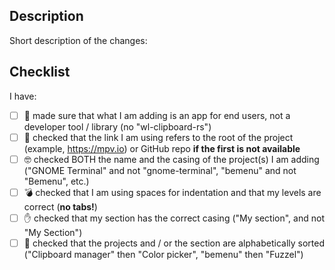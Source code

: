 ## Description

Short description of the changes:

## Checklist

I have:

- [ ] 🤳 made sure that what I am adding is an app for end users, not a developer tool / library (no "wl-clipboard-rs")
- [ ] 🔗 checked that the link I am using refers to the root of the project (example, https://mpv.io) or GitHub repo **if the first is not available**
- [ ] 🤓 checked BOTH the name and the casing of the project(s) I am adding ("GNOME Terminal" and not "gnome-terminal", "bemenu" and not "Bemenu", etc.)
- [ ] 💣 checked that I am using spaces for indentation and that my levels are correct (**no tabs!**)
- [ ] ✋ checked that my section has the correct casing ("My section", and not "My Section")
- [ ] 📝 checked that the projects and / or the section are alphabetically sorted ("Clipboard manager" then "Color picker", "bemenu" then "Fuzzel")
